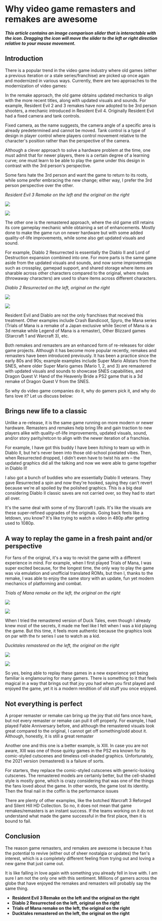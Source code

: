 # Why video game remasters and remakes are awesome

##### This article contains an image comparison slider that is interactable with the  icon. Dragging the  icon will move the slider to the left or right direction relative to your mouse movement.

## Introduction


 There is a popular trend in the video game industry where old games (either a previous iteration or a stale series/franchise) are picked up once again and modernized in various ways. Currently, there are two approaches to the modernization of video games:
 


 In the remake approach, the old game obtains updated mechanics to align with the more recent titles, along with updated visuals and sounds. For example, Resident Evil 2 and 3 remakes have now adopted to be 3rd person shooters, a mechanic introduced in Resident Evil 4\. Originally Resident Evil had a fixed camera and tank controls.
 


 Fixed camera, as the name suggests, the camera angle of a specific area is already predetermined and cannot be moved. Tank control is a type of design in player control where players control movement relative to the character's position rather than the perspective of the camera.
 


 Although a clever approach to solve a hardware problem at the time, one must admit that for newer players, there is a certain degree of a learning curve; one must learn to be able to play the game under this design in contrast with the 3rd person's perspective.
 


 Some fans hate the 3rd person and want the game to return to its roots, while some prefer embracing the new change; either way, I prefer the 3rd person perspective over the other.
 


*Resident Evil 3 Remake on the left and the original on the right* 




![](images/re3o.webp)


![](images/re3.webp)


 The other one is the remastered approach, where the old game still retains its core gameplay mechanic while obtaining a set of enhancements. Mostly done to make the game run on newer hardware but with some added quality\-of\-life improvements, while some also get updated visuals and sound.
 


 For example, Diablo 2 Resurrected is essentially the Diablo II and Lord of Destruction expansion combined into one. For more parts is the same game aside from the updated visuals and sounds, and now some improvements such as crossplay, gamepad support, and shared storage where items are sharable across other characters compared to the original, where mules (throwaway characters) are used to share items across different characters.
 


*Diablo 2 Resurrected on the left, original on the right* 




![](images/d2-old.png)


![](images/d2-new.png)


 Resident Evil and Diablo are not the only franchises that received this treatment. Other examples include Crash Bandicoot, Spyro, the Mana series (Trials of Mana is a remake of a Japan exclusive while Secret of Mana is a 3d remake while Legend of Mana is a remaster), Other Blizzard games (Starcraft 1 and Warcraft 3\), etc.
 


 Both remakes and remasters are an enhanced form of re\-releases for older game projects. Although it has become more popular recently, remakes and remasters have been introduced previously. It has been a practice since the early 80s and 90s; example examples include Super Mario Allstars from the SNES, where older Super Mario games (Mario 1, 2, and 3\) are remastered with updated visuals and sounds to showcase SNES capabilities, and Dragon Quest V: Hand of the Heavenly Bride a PS2 game that is a 3d remake of Dragon Quest V from the SNES.
 


 So why do video game companies do it, why do gamers pick it, and why do fans love it? Let us discuss below:
 

## Brings new life to a classic


 Unlike a re\-release, it is the same game running on more modern or newer hardware. Remasters and remakes help bring life and gain traction to new players alike with quality\-of\-life improvements, updated visuals, sound, and/or story parity/retcon to align with the newer iteration of a franchise.
 

 
 For example, I have got this buddy I have been itching to team up with in Diablo II, but he's never been into those old\-school pixelated vibes. Then, when Resurrected dropped, I didn't even have to twist his arm – the updated graphics did all the talking and now we were able to game together in Diablo II!
 


 I also got a bunch of buddies who are essentially Diablo II veterans. They gave Resurrected a spin and now they're hooked, saying they can't revert because we're all spoiled by the polished graphics. This is a big deal considering Diablo II classic saves are not carried over, so they had to start all over.
 


 It's the same deal with some of my Starcraft I pals. It's like the visuals are these super\-refined upgrades of the originals. Going back feels like a letdown, you know? It's like trying to watch a video in 480p after getting used to 1080p.
 

## A way to replay the game in a fresh paint and/or perspective


 For fans of the original, it's a way to revisit the game with a different experience in mind. For example, when I first played Trials of Mana, I was super excited because, for the longest time, the only way to play the game was via emulation and unofficial translated ROMs, but then I, thanks to the remake, I was able to enjoy the same story with an update, fun yet modern mechanics of platforming and combat.
 


*Trials of Mana remake on the left, the original on the right* 




![](images/trials_of_mana_org.png)


![](images/trials_of_mana.jpg)


 When I tried the remastered version of Duck Tales, even though I already knew most of the secrets, it made me feel like I felt when I was a kid playing the game. But this time, it feels more authentic because the graphics look on par with the tv series I use to watch as a kid.
 


*Ducktales remastered on the left, the original on the right* 




![](images/ducktales-old.png)


![](images/ducktales-new.jpg)


 So yes, being able to replay these games in a new experience yet being familiar is englamouring for many gamers. There is something to it that feels magical in a way that brings out that joy you had when you first played and enjoyed the game, yet it is a modern rendition of old stuff you once enjoyed.
 

## Not everything is perfect


 A proper remaster or remake can bring up the joy that old fans once have, but not every remaster or remake can pull it off properly. For example, I had played Fable Anniversary before, and although the remastered visuals look great compared to the original, I cannot get off something/odd about it. Although, honestly, it is still a great remaster
 


 Another one and this one is a better example, is XIII. In case you are not aware, XIII was one of those quirky games in the PS2 era known for its comic\-styled cutscenes and timeless cell\-shaded graphics. Unfortunately, the 2021 version (remastered) is a failure of sorts.
 


 For starters, they replace the comic\-styled cutscenes with generic\-looking cutscenes. The remastered models are certainly better, but the cell\-shaded style is mostly gone, which is crazy considering that was one of the things the fans loved about the game. In other words, the game lost its identity. Then the final nail in the coffin is the performance issues
 


 There are plenty of other examples, like the botched Warcraft 3 Reforged and Silent Hill HD Collection. So no, it does not mean that game remakes/remasters is an instant success. If the teams working on it do not understand what made the game successful in the first place, then it is bound to fail.
 

## Conclusion


 The reason game remasters, and remakes are awesome is because it has the potential to revive (either out of sheer nostalgia or updates) the fan's interest, which is a completely different feeling from trying out and loving a new game that just came out.
 


 It is like falling in love again with something you already fell in love with. I am sure I am not the only one with this sentiment. Millions of gamers across the globe that have enjoyed the remakes and remasters will probably say the same thing.
 


* **Resident Evil 3 Remake on the left and the original on the right**
* **Diablo 2 Resurrected on the left, original on the right**
* **Trials of Mana remake on the left, the original on the right**
* **Ducktales remastered on the left, the original on the right**
